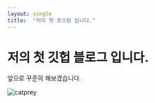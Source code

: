 ```yaml
---
layout: single
title:  "저의 첫 포스팅 입니다."
---
```


# 저의 첫 깃헙 블로그 입니다.
앞으로 꾸준히 해보겠습니다.

![catprey]({{site.url}}/images/2024-04-29-first/catprey-4421038.jpg)
